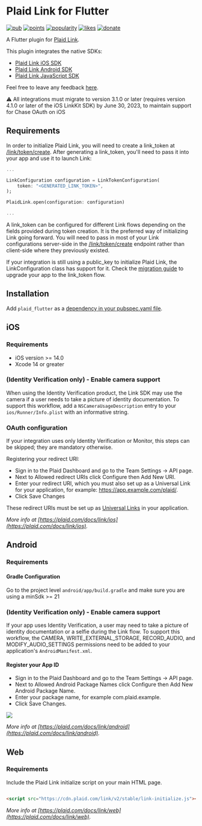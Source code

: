 # Plaid Link for Flutter

[![pub](https://img.shields.io/pub/v/plaid_flutter.svg)](https://pub.dev/packages/plaid_flutter)
[![points](https://img.shields.io/pub/points/plaid_flutter)](https://pub.dev/packages/plaid_flutter)
[![popularity](https://img.shields.io/pub/popularity/plaid_flutter)](https://pub.dev/packages/plaid_flutter)
[![likes](https://img.shields.io/pub/likes/plaid_flutter)](https://pub.dev/packages/plaid_flutter)
[![donate](https://img.shields.io/badge/Buy%20me%20a%20beer-orange.svg)](https://www.buymeacoffee.com/jpereira)

A Flutter plugin for [Plaid Link](https://plaid.com/docs/link).

This plugin integrates the native SDKs:

- [Plaid Link iOS SDK](https://plaid.com/docs/link/ios)
- [Plaid Link Android SDK](https://plaid.com/docs/link/android)
- [Plaid Link JavaScript SDK](https://plaid.com/docs/link/web)

Feel free to leave any feedback [here](https://github.com/jorgefspereira/plaid_flutter/issues).

:warning: All integrations must migrate to version 3.1.0 or later (requires version 4.1.0 or later of the iOS LinkKit SDK) by June 30, 2023, to maintain support for Chase OAuth on iOS

## Requirements

In order to initialize Plaid Link, you will need to create a link_token at [/link/token/create](https://plaid.com/docs/#create-link-token). After generating a link_token, you'll need to pass it into your app and use it to launch Link:

``` dart
...

LinkConfiguration configuration = LinkTokenConfiguration(
    token: "<GENERATED_LINK_TOKEN>",
);

PlaidLink.open(configuration: configuration)

...

```

A link_token can be configured for different Link flows depending on the fields provided during token creation. It is the preferred way of initializing Link going forward. You will need to pass in most of your Link configurations server-side in the [/link/token/create](https://plaid.com/docs/#create-link-token) endpoint rather than client-side where they previously existed.

If your integration is still using a public_key to initialize Plaid Link, the LinkConfiguration class has support for it. Check the [migration guide](https://plaid.com/docs/upgrade-to-link-tokens/) to upgrade your app to the link_token flow.

## Installation

Add `plaid_flutter` as a [dependency in your pubspec.yaml file](https://flutter.io/platform-plugins/).

## iOS

### Requirements

- iOS version >= 14.0
- Xcode 14 or greater

### (Identity Verification only) - Enable camera support 

When using the Identity Verification product, the Link SDK may use the camera if a user needs to take a picture of identity documentation. To support this workflow, add a `NSCameraUsageDescription` entry to your `ios/Runner/Info.plist` with an informative string. 

### OAuth configuration

If your integration uses only Identity Verification or Monitor, this steps can be skipped; they are mandatory otherwise.

Registering your redirect URI:

- Sign in to the Plaid Dashboard and go to the Team Settings -> API page.
- Next to Allowed redirect URIs click Configure then Add New URI.
- Enter your redirect URI, which you must also set up as a Universal Link for your application, for example: https://app.example.com/plaid/.
- Click Save Changes

These redirect URIs must be set up as [Universal Links](https://developer.apple.com/ios/universal-links/) in your application.

*More info at [https://plaid.com/docs/link/ios](https://plaid.com/docs/link/ios).*

## Android

### Requirements
#### Gradle Configuration

Go to the project level `android/app/build.gradle` and make sure you are using a minSdk >= 21

### (Identity Verification only) - Enable camera support

If your app uses Identity Verification, a user may need to take a picture of identity documentation or a selfie during the Link flow. To support this workflow, the CAMERA, WRITE_EXTERNAL_STORAGE, RECORD_AUDIO, and MODIFY_AUDIO_SETTINGS permissions need to be added to your application's `AndroidManifest.xml`.

#### Register your App ID

- Sign in to the Plaid Dashboard and go to the Team Settings -> API page.
- Next to Allowed Android Package Names click Configure then Add New Android Package Name.
- Enter your package name, for example com.plaid.example.
- Click Save Changes.

![](https://raw.githubusercontent.com/jorgefspereira/plaid_flutter/master/doc/images/register-app-id.png)

*More info at [https://plaid.com/docs/link/android](https://plaid.com/docs/link/android).*

## Web

### Requirements

Include the Plaid Link initialize script on your main HTML page.

``` html

<script src="https://cdn.plaid.com/link/v2/stable/link-initialize.js"></script>

```

*More info at [https://plaid.com/docs/link/web](https://plaid.com/docs/link/web).*

